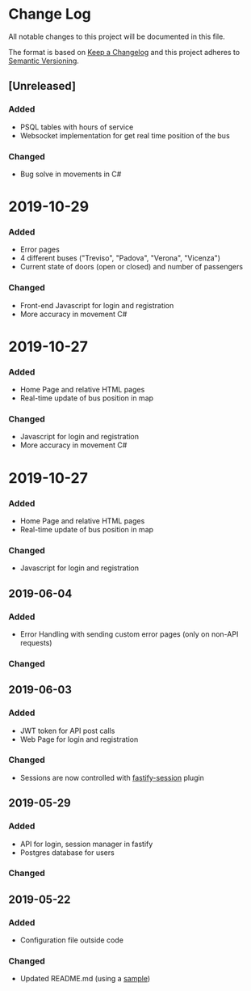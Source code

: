 # Change Log
All notable changes to this project will be documented in this file.

The format is based on [Keep a Changelog](http://keepachangelog.com/)
and this project adheres to [Semantic Versioning](http://semver.org/).

## [Unreleased]
### Added
- PSQL tables with hours of service
- Websocket implementation for get real time position of the bus

### Changed
- Bug solve in movements in C#

# 2019-10-29
### Added
- Error pages
- 4 different buses ("Treviso", "Padova", "Verona", "Vicenza")
- Current state of doors (open or closed) and number of passengers

### Changed
- Front-end Javascript for login and registration
- More accuracy in movement C#

# 2019-10-27
### Added
- Home Page and relative HTML pages
- Real-time update of bus position in map

### Changed
- Javascript for login and registration
- More accuracy in movement C#

# 2019-10-27
### Added
- Home Page and relative HTML pages
- Real-time update of bus position in map

### Changed
- Javascript for login and registration



## 2019-06-04
### Added
- Error Handling with sending custom error pages (only on non-API requests)

### Changed

## 2019-06-03
### Added
- JWT token for API post calls
- Web Page for login and registration

### Changed
- Sessions are now controlled with [fastify-session](https://github.com/SerayaEryn/fastify-session) plugin


## 2019-05-29
### Added
- API for login, session manager in fastify
- Postgres database for users

### Changed


## 2019-05-22
### Added
- Configuration file outside code

### Changed
- Updated README.md (using a [sample](https://gist.github.com/PurpleBooth/109311bb0361f32d87a2))
